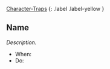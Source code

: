 [Character-Traps](Game/Core/Character-Traps)
{: .label .label-yellow }
## Name
*Description.*

* When:
* Do: